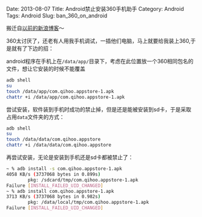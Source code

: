 Date: 2013-08-07
Title: Android禁止安装360手机助手
Category: Android
Tags: Android
Slug: ban_360_on_android

搬迁自[以前的新浪博客](http://blog.sina.com.cn/s/blog_76db5e270101ozui.html)～


360太讨厌了，还老有人用我手机调试，一插他们电脑，马上就要给我装上360,于是就有了下边的招：

android程序在手机上在`/data/app/`目录下，考虑在此位置放一个360相同包名的文件，想让它安装的时候不能覆盖
```sh
adb shell
su
touch /data/app/com.qihoo.appstore-1.apk
chattr +i /data/app/com.qihoo.appstore-1.apk
```

尝试安装，软件装到手机时成功的禁止掉，但是还是能被安装到sd卡，于是采取占用`data`文件夹的方式：
```sh
adb shell
su
touch /data/data/com.qihoo.appstore
chattr +i /data/data/com.qihoo.appstore
```

再尝试安装，无论是安装到手机还是sd卡都被禁止了：
```sh
~ % adb install -s com.qihoo.appstore-1.apk
4058 KB/s (3737068 bytes in 0.899s)
        pkg: /sdcard/tmp/com.qihoo.appstore-1.apk
Failure [INSTALL_FAILED_UID_CHANGED]
~ % adb install com.qihoo.appstore-1.apk
3713 KB/s (3737068 bytes in 0.982s)
        pkg: /data/local/tmp/com.qihoo.appstore-1.apk
Failure [INSTALL_FAILED_UID_CHANGED]
```

